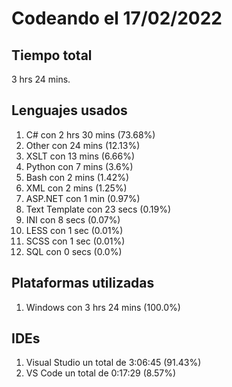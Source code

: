 # Codeando el 17/02/2022

## Tiempo total
3 hrs 24 mins.

## Lenguajes usados
1. C# con 2 hrs 30 mins (73.68%)
1. Other con 24 mins (12.13%)
1. XSLT con 13 mins (6.66%)
1. Python con 7 mins (3.6%)
1. Bash con 2 mins (1.42%)
1. XML con 2 mins (1.25%)
1. ASP.NET con 1 min (0.97%)
1. Text Template con 23 secs (0.19%)
1. INI con 8 secs (0.07%)
1. LESS con 1 sec (0.01%)
1. SCSS con 1 sec (0.01%)
1. SQL con 0 secs (0.0%)

## Plataformas utilizadas
1. Windows con 3 hrs 24 mins (100.0%)

## IDEs
1. Visual Studio un total de 3:06:45 (91.43%)
1. VS Code un total de 0:17:29 (8.57%)
